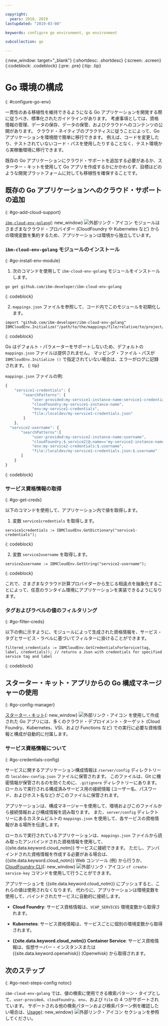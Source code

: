 ```yaml
---

copyright:
  years: 2018, 2019
lastupdated: "2019-03-08"

keywords: configure go environment, go environment

subcollection: go

---
```


{:new_window: target="_blank"}
{:shortdesc: .shortdesc}
{:screen: .screen}
{:codeblock: .codeblock}
{:pre: .pre}
{:tip: .tip}

# Go 環境の構成
{: #configure-go-env}

一貫性のある移植性を維持できるようになる Go アプリケーションを開発する際に従うべき、標準化されたガイドラインがあります。 考慮事項としては、資格情報の管理、データの保存、データの保管、およびクラウドへのコンテンツの公開があります。 クラウド・ネイティブのプラクティスに従うことによって、Go アプリケーションを環境間で簡単に移行できます。 例えば、コードを変更したり、テストされていないコード・パスを使用したりすることなく、テスト環境から実稼働環境に移行できます。

既存の Go アプリケーションにクラウド・サポートを追加する必要があるか、スターター・キットを使用して Go アプリを作成するかにかかわらず、目標はどのような開発プラットフォームに対しても移植性を確保することです。

## 既存の Go アプリケーションへのクラウド・サポートの追加
{: #go-add-cloud-support}

[`ibm-cloud-env-golang`](https://github.com/ibm-developer/ibm-cloud-env-golang){: new_window} ![外部リンク・アイコン](../icons/launch-glyph.svg "外部リンク・アイコン") モジュールはさまざまなクラウド・プロバイダー (CloudFoundry や Kubernetes など) からの環境変数を集約するため、アプリケーションは環境から独立しています。

### `ibm-cloud-env-golang` モジュールのインストール
{: #go-install-env-module}

1. 次のコマンドを使用して `ibm-cloud-env-golang` モジュールをインストールします。
  ```bash
  go get github.com/ibm-developer/ibm-cloud-env-golang
  ```
  {: codeblock}

2. `mappings.json` ファイルを参照して、コード内でこのモジュールを初期化します。
  ```golang
  import "github.com/ibm-developer/ibm-cloud-env-golang"
  IBMCloudEnv.Initialize("/path/to/the/mappings/file/relative/to/project/root")
  ```
  {: codeblock}

  Go はデフォルト・パラメーターをサポートしないため、デフォルトの `mappings.json` ファイルは提供されません。 マッピング・ファイル・パスが `IBMCloudEnv.Initialize ()` で指定されていない場合は、エラーがログに記録されます。 
  {: tip}

  `mappings.json` ファイルの例:
  ```javascript
  {
      "service1-credentials": {
          "searchPatterns": [
              "user-provided:my-service1-instance-name:service1-credentials",
              "cloudfoundry:my-service1-instance-name", 
              "env:my-service1-credentials", 
              "file:/localdev/my-service1-credentials.json" 
          ]
      },
    "service2-username": {
         "searchPatterns":[
              "user-provided:my-service2-instance-name:username",
              "cloudfoundry:$.service2[@.name=='my-service2-instance-name'].credentials.username",
              "env:my-service2-credentials:$.username",
              "file:/localdev/my-service1-credentials.json:$.username"
         ]
      }
  }
  ```
  {: codeblock}

### サービス資格情報の取得
{: #go-get-creds}

以下のコマンドを使用して、アプリケーション内で値を取得します。

1. 変数 `service1credentials` を取得します。
  ```golang
  service1credentials := IBMCloudEnv.GetDictionary("service1-credentials"); 
  ```
  {: codeblock}

2. 変数 `service2username` を取得します。
  ```golang
  service2username := IBMCloudEnv.GetString("service2-username");
  ```
  {: codeblock}

これで、さまざまなクラウド計算プロバイダーから生じる相違点を抽象化することによって、任意のランタイム環境にアプリケーションを実装できるようになります。

### タグおよびラベルの値のフィルタリング
{: #go-filter-creds}

以下の例に示すように、モジュールによって生成された資格情報を、サービス・タグとサービス・ラベルに基づいてフィルターに掛けることができます。
```golang
filtered_credentials := IBMCloudEnv.GetCredentialsForService(tag, label, credentials)); // returns a Json with credentials for specified service tag and label
```
{: codeblock}

## スターター・キット・アプリからの Go 構成マネージャーの使用
{: #go-config-manager}

[スターター・キット](https://cloud.ibm.com/developer/appservice/starter-kits/){: new_window} ![外部リンク・アイコン](../icons/launch-glyph.svg "外部リンク・アイコン") を使用して作成された Go アプリには、多くのクラウド・デプロイメント・ターゲット (Cloud Foundry、Kubernetes、VSI、および Functions など) での実行に必要な資格情報と構成が自動的に付属します。

### サービス資格情報について
{: #go-credentials-config}

サービスに関するアプリケーション構成情報は `/server/config` ディレクトリーの `localdev-config.json` ファイルに保管されます。 このファイルは、Git に機密情報が保管されるのを防ぐために、`.gitignore` ディレクトリーにあります。 ローカルで実行される構成済みサービス用の接続情報 (ユーザー名、パスワード、およびホスト名など) がこのファイルに保管されます。

アプリケーションは、構成マネージャーを使用して、環境およびこのファイルから接続情報および構成情報を読み取ります。 また、`server/config` ディレクトリーにあるカスタムビルトの `mappings.json` を使用して、各サービスの資格情報がある場所を伝達します。

ローカルで実行されているアプリケーションは、`mappings.json` ファイルから読み取ったアンバインドされた資格情報を使用して、{{site.data.keyword.cloud_notm}} サービスに接続できます。 ただし、アンバインドされた資格情報を作成する必要がある場合は、{{site.data.keyword.cloud_notm}} Web コンソール (例) から行うか、[CloudFoundry CLI](https://docs.cloudfoundry.org/cf-cli/){: new_window} ![外部リンク・アイコン](../icons/launch-glyph.svg "外部リンク・アイコン") `cf create-service-key` コマンドを使用して行うことができます。

アプリケーションを {{site.data.keyword.cloud_notm}} にプッシュすると、これらの値は使用されなくなります。 代わりに、アプリケーションは環境変数を使用して、バインドされたサービスに自動的に接続します。 

* **Cloud Foundry**: サービス資格情報は、`VCAP_SERVICES` 環境変数から取得されます。

* **Kubernetes**: サービス資格情報は、サービスごとに個別の環境変数から取得されます。

* **{{site.data.keyword.cloud_notm}} Container Service**: サービス資格情報は、仮想サーバー・インスタンスまたは {{site.data.keyword.openwhisk}} (Openwhisk) から取得されます。

## 次のステップ
{: #go-next-steps-config notoc}

`ibm-cloud-env-golang` では、値の検索に使用できる検索パターン・タイプとして、`user-provided`、`cloudfoundry`、`env`、および `file` の 4 つがサポートされています。 サポートされる他の検索パターンおよび検索パターン例を確認したい場合は、[Usage](https://github.com/ibm-developer/ibm-cloud-env-golang#usage){: new_window} ![外部リンク・アイコン](../icons/launch-glyph.svg "外部リンク・アイコン") セクションを参照してください。
